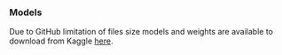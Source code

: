 ### Models

Due to GitHub limitation of files size models and weights are available to download from Kaggle [here](https://www.kaggle.com/datasets/kaczkastudent/nonintrusive-audio-quality-assessment-isset2023).